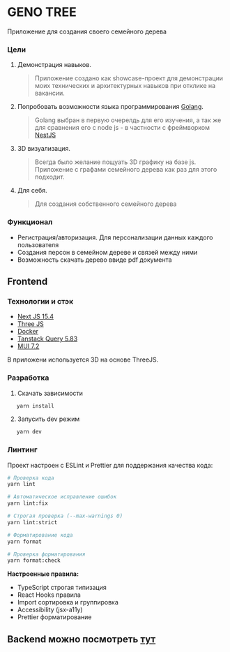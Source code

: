 # GENO TREE

Приложение для создания своего семейного дерева

### Цели

1. Демонстрация навыков.
   > Приложение создано как showcase-проект для демонстрации моих технических и архитектурных навыков при отклике на вакансии.
2. Попробовать возможности языка программирования [Golang](https://go.dev/).
   > Golang выбран в первую очерелдь для его изучения, а так же для сравнения его с node js - в частности с фреймворком [NestJS](https://nestjs.com/)
3. 3D визуализация.
   > Всегда было желание пощуать 3D графику на базе js. Приложение с графами семейного дерева как раз для этого подходит.
4. Для себя.
   > Для создания собственного семейного дерева

### Функционал

- Регистрация/авторизация. Для персонализации данных каждого пользователя
- Создания персон в семейном дереве и связей между ними
- Возможность скачать дерево ввиде pdf документа

## Frontend

### Технологии и стэк

- [Next JS 15.4](https://nextjs.org/blog/next-15)
- [Three JS](https://threejs.org/)
- [Docker](https://www.docker.com/)
- [Tanstack Query 5.83](https://tanstack.com/query/latest/docs/framework/react/quick-start)
- [MUI 7.2](https://mui.com/material-ui/getting-started/)

В приложени используется 3D на основе ThreeJS.

### Разработка

1. Скачать зависимости

```bash
   yarn install
```

2. Запусить dev режим

```bash
   yarn dev
```

### Линтинг

Проект настроен с ESLint и Prettier для поддержания качества кода:

```bash
# Проверка кода
yarn lint

# Автоматическое исправление ошибок
yarn lint:fix

# Строгая проверка (--max-warnings 0)
yarn lint:strict

# Форматирование кода
yarn format

# Проверка форматирования
yarn format:check
```

**Настроенные правила:**

- TypeScript строгая типизация
- React Hooks правила
- Import сортировка и группировка
- Accessibility (jsx-a11y)
- Prettier форматирование

## Backend можно посмотреть [тут](https://github.com/MaksimAndreevich/family_tree_server)
